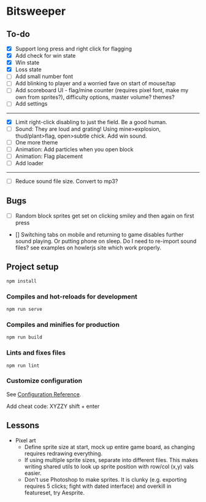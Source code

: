 # Bitsweeper

## To-do
- [x] Support long press and right click for flagging
- [x] Add check for win state
- [x] Win state
- [x] Loss state
- [ ] Add small number font
- [ ] Add blinking to player and a worried fave on start of mouse/tap
- [ ] Add scoreboard UI - flag/mine counter (requires pixel font, make my own from sprites?), difficulty options, master volume? themes?
- [ ] Add settings

---
- [x] Limit right-click disabling to just the field. Be a good human.
- [ ] Sound: They are loud and grating! Using mine>explosion, thud/plant>flag, open>subtle chick. Add win sound.
- [ ] One more theme
- [ ] Animation: Add particles when you open block
- [ ] Animation: Flag placement
- [ ] Add loader
---
- [ ] Reduce sound file size. Convert to mp3?

## Bugs
- [ ] Random block sprites get set on clicking smiley and then again on first press
- [] Switching tabs on mobile and returning to game disables further sound playing. Or putting phone on sleep. Do I need to re-import sound files? see examples on howlerjs site which work properly.


## Project setup
```
npm install
```

### Compiles and hot-reloads for development
```
npm run serve
```

### Compiles and minifies for production
```
npm run build
```

### Lints and fixes files
```
npm run lint
```

### Customize configuration
See [Configuration Reference](https://cli.vuejs.org/config/).


Add cheat code: XYZZY shift + enter


## Lessons

- Pixel art
  - Define sprite size at start, mock up entire game board, as changing requires redrawing everything.
  - If using multiple sprite sizes, separate into different files. This makes writing shared utils to look up sprite position with row/col (x,y) vals easier.
  - Don't use Photoshop to make sprites. It is clunky (e.g. exporting requires 5 clicks; fight with dated interface) and overkill in featureset, try Aesprite.

